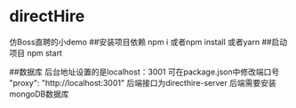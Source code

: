 # directHire
仿Boss直聘的小demo
##安装项目依赖
    npm i
    或者npm install
    或者yarn
##启动项目
    npm start
    
##数据库
    后台地址设置的是localhost：3001
    可在package.json中修改端口号
    "proxy": "http://localhost:3001"
    后端接口为directhire-server
    后端需要安装mongoDB数据库
